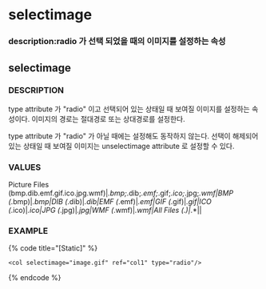 # selectimage

### description:radio 가 선택 되었을 때의 이미지를 설정하는 속성

## selectimage

### DESCRIPTION

type attribute 가 "radio" 이고 선택되어 있는 상태일 때 보여질 이미지를 설정하는 속성이다. 이미지의 경로는 절대경로 또는 상대경로를 설정한다.

type attribute 가 "radio" 가 아닐 때에는 설정해도 동작하지 않는다. 선택이 해제되어 있는 상태일 때 보여질 이미지는 unselectimage attribute 로 설정할 수 있다.

### VALUES

Picture Files \(bmp.dib.emf.gif.ico.jpg.wmf\)\|_.bmp;_.dib;_.emf;_.gif;_.ico;_.jpg;_.wmf\|BMP \(_.bmp\)\|_.bmp\|DIB \(_.dib\)\|_.dib\|EMF \(_.emf\)\|_.emf\|GIF \(_.gif\)\|_.gif\|ICO \(_.ico\)\|_.ico\|JPG \(_.jpg\)\|_.jpg\|WMF \(_.wmf\)\|_.wmf\|All Files \(_._\)\|_.\*\|\|

### EXAMPLE

{% code title="\[Static\]" %}
```markup
<col selectimage="image.gif" ref="col1" type="radio"/>
```
{% endcode %}

